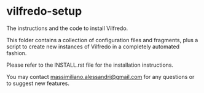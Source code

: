 # vilfredo-setup
The instructions and the code to install Vilfredo.

This folder contains a collection of configuration files and fragments, plus a script to create new instances of Vilfredo in a completely automated fashion.

Please refer to the INSTALL.rst file for the installation instructions.

You may contact massimiliano.alessandri@gmail.com for any questions or to suggest new features.

